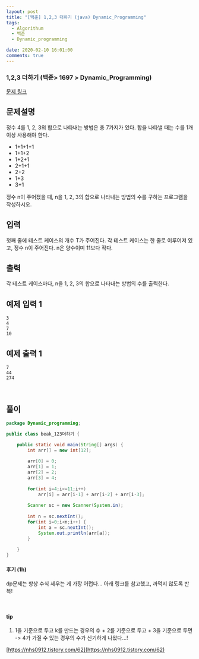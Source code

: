 ```yaml
---
layout: post
title: "[백준] 1,2,3 더하기 (java) Dynamic_Programming"
tags:
  - Algorithum
  - 백준
  - Dynamic_programming

date: 2020-02-10 16:01:00
comments: true
---
```




###   1,2,3 더하기 (백준> 1697 > Dynamic_Programming)

[문제 링크](https://www.acmicpc.net/problem/9095 )

## 문제설명

정수 4를 1, 2, 3의 합으로 나타내는 방법은 총 7가지가 있다. 합을 나타낼 때는 수를 1개 이상 사용해야 한다.

- 1+1+1+1
- 1+1+2
- 1+2+1
- 2+1+1
- 2+2
- 1+3
- 3+1

정수 n이 주어졌을 때, n을 1, 2, 3의 합으로 나타내는 방법의 수를 구하는 프로그램을 작성하시오.

## 입력

첫째 줄에 테스트 케이스의 개수 T가 주어진다. 각 테스트 케이스는 한 줄로 이루어져 있고, 정수 n이 주어진다. n은 양수이며 11보다 작다.

## 출력

각 테스트 케이스마다, n을 1, 2, 3의 합으로 나타내는 방법의 수를 출력한다.

## 예제 입력 1

```
3
4
7
10
```

## 예제 출력 1

```
7
44
274
```

<br>

## 풀이

```java
package Dynamic_programming;

public class beak_123더하기 {

	public static void main(String[] args) {
		int arr[] = new int[12];
		
		arr[0] = 0;
		arr[1] = 1;
		arr[2] = 2;
		arr[3] = 4;
		
		for(int i=4;i<=11;i++) 
			arr[i] = arr[i-1] + arr[i-2] + arr[i-3];
		
		Scanner sc = new Scanner(System.in);
		
		int n = sc.nextInt();
		for(int i=0;i<n;i++) {
			int a = sc.nextInt();
			System.out.println(arr[a]);
		}
		
	}
}

```

#### 후기 (1h)

dp문제는 항상 수식 세우는 게 가장 어렵다... 아래 링크를 참고했고, 까먹지 않도록 반복!

<br>

#### tip

1. 1을 기준으로 두고 k를 만드는 경우의 수 + 2를 기준으로 두고 + 3을 기준으로 두면 -> 4가 가질 수 있는 경우의 수가 신기하게 나왔다...!

[https://nhs0912.tistory.com/62](https://nhs0912.tistory.com/62)